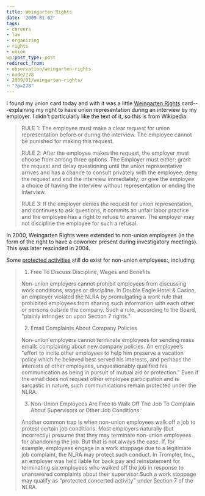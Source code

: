 ```yaml
---
title: Weingarten Rights
date: '2009-01-02'
tags:
- careers
- law
- organizing
- rights
- union
wp:post_type: post
redirect_from:
- observation/weingarten-rights
- node/278
- 2009/01/weingarten-rights/
- "?p=278"
---
```


I found my union card today and with it was a little [Weingarten Rights](http://en.wikipedia.org/wiki/Weingarten_Rights) card---explaining my right to have union representation during an interview by my employer. I didn't particularly like the text of it, so this is from Wikipedia:

> RULE 1: The employee must make a clear request for union representation before or during the interview. The employee cannot be punished for making this request.
>
> RULE 2: After the employee makes the request, the employer must choose from among three options. The Employer must either: grant the request and delay questioning until the union representative arrives and has a chance to consult privately with the employee; deny the request and end the interview immediately; or give the employee a choice of having the interview without representation or ending the interview.
>
> RULE 3: If the employer denies the request for union representation, and continues to ask questions, it commits an unfair labor practice and the employee has a right to refuse to answer. The employer may not discipline the employee for such a refusal.

In 2000, Weingarten Rights were extended to non-union employees (in the form of the right to have a coworker present during investigatory meetings). This was later rescinded in 2004.

Some [protected activities](http://library.findlaw.com/2004/Jul/19/133510.html) still do exist for non-union employees:, including:

> 1. Free To Discuss Discipline, Wages and Benefits
>
> Non-union employers cannot prohibit employees from discussing work conditions, wages or discipline. In Double Eagle Hotel & Casino, an employer violated the NLRA by promulgating a work rule that prohibited employees from sharing such information with each other or persons outside the company. Such a rule, according to the Board, "plainly infringes on upon Section 7 rights."
>
> 2. Email Complaints About Company Policies
>
> Non-union employers cannot terminate employees for sending mass emails complaining about new company policies. An employee’s "effort to incite other employees to help him preserve a vacation policy which he believed best served his interests, and perhaps the interests of other employees, unquestionably qualified his communication as being in pursuit of mutual aid or protection." Even if the email does not request other employee participation and is sarcastic in nature, such communications remain protected under the NLRA.
>
> 3. Non-Union Employees Are Free to Walk Off The Job To Complain About Supervisors or Other Job Conditions
>
> Another common trap is when non-union employees walk off a job to protest certain job conditions. Most employers naturally (but incorrectly) presume that they may terminate non-union employees for abandoning the job. But that is not always the case. If, for example, employees engage in a work stoppage due to a legitimate job complaint, the NLRA may protect such conduct. In Trompler, Inc., an employer was held liable for back pay and reinstatement for terminating six employees who walked off the job in response to unanswered complaints about their supervisor.Such a work stoppage may qualify as "protected concerted activity" under Section 7 of the NLRA.


